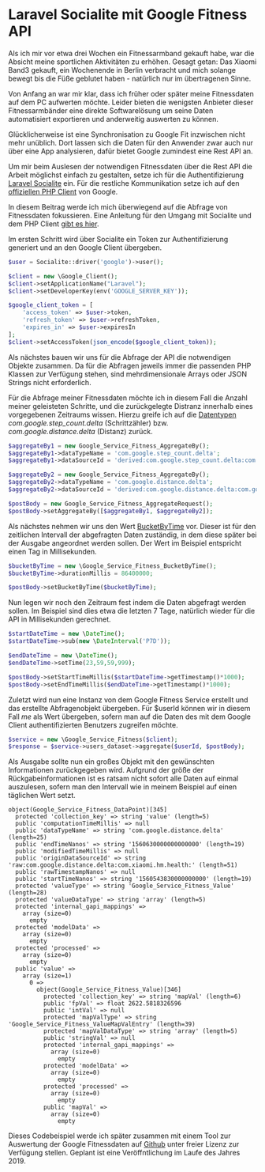 # Laravel Socialite mit Google Fitness API

Als ich mir vor etwa drei Wochen ein Fitnessarmband gekauft habe, war die Absicht meine sportlichen Aktivitäten zu erhöhen. Gesagt getan: Das Xiaomi Band3 gekauft, ein Wochenende in Berlin verbracht und mich solange bewegt bis die Füße geblutet haben - natürlich nur im übertragenen Sinne. 

Von Anfang an war mir klar, dass ich früher oder später meine Fitnessdaten auf dem PC aufwerten möchte. Leider bieten die wenigsten Anbieter dieser Fitnessarmbänder eine direkte Softwarelösung um seine Daten automatisiert exportieren und anderweitig auswerten zu können.

Glücklicherweise ist eine Synchronisation zu Google Fit inzwischen nicht mehr unüblich. Dort lassen sich die Daten für den Anwender zwar auch nur über eine App analysieren, dafür bietet Google zumindest eine Rest API an.

Um mir beim Auslesen der notwendigen Fitnessdaten über die Rest API die Arbeit möglichst einfach zu gestalten, setze ich für die Authentifizierung [Laravel Socialite](https://laravel.com/docs/5.8/socialite) ein. Für die restliche Kommunikation setze ich auf den [offiziellen PHP Client](https://github.com/googleapis/google-api-php-client) von Google. 

In diesem Beitrag werde ich mich überwiegend auf die Abfrage von Fitnessdaten fokussieren. Eine Anleitung für den Umgang mit Socialite und dem PHP Client [gibt es hier](https://laravel-news.com/google-api-socialite).

Im ersten Schritt wird über Socialite ein Token zur Authentifizierung generiert und an den Google Client übergeben.

```php
$user = Socialite::driver('google')->user();

$client = new \Google_Client();
$client->setApplicationName("Laravel");
$client->setDeveloperKey(env('GOOGLE_SERVER_KEY'));

$google_client_token = [
    'access_token' => $user->token,
    'refresh_token' => $user->refreshToken,
    'expires_in' => $user->expiresIn
];
$client->setAccessToken(json_encode($google_client_token));
```

Als nächstes bauen wir uns für die Abfrage der API die notwendigen Objekte zusammen. Da für die Abfragen jeweils immer die passenden PHP Klassen zur Verfügung stehen, sind mehrdimensionale Arrays oder JSON Strings nicht erforderlich. 

Für die Abfrage meiner Fitnessdaten möchte ich in diesem Fall die Anzahl meiner geleisteten Schritte, und die zurückgelegte Distranz innerhalb eines vorgegebenen Zeitraums wissen. Hierzu greife ich auf die [Datentypen](https://developers.google.com/fit/android/data-types) *com.google.step_count.delta* (Schrittzähler) bzw. *com.google.distance.delta* (Distanz) zurück. 

```php
$aggregateBy1 = new Google_Service_Fitness_AggregateBy();
$aggregateBy1->dataTypeName = 'com.google.step_count.delta';
$aggregateBy1->dataSourceId = 'derived:com.google.step_count.delta:com.google.android.gms:estimated_steps';

$aggregateBy2 = new Google_Service_Fitness_AggregateBy();
$aggregateBy2->dataTypeName = 'com.google.distance.delta';
$aggregateBy2->dataSourceId = 'derived:com.google.distance.delta:com.google.android.gms:merge_distance_delta';

$postBody = new Google_Service_Fitness_AggregateRequest();
$postBody->setAggregateBy([$aggregateBy1, $aggregateBy2]);
```
Als nächstes nehmen wir uns den Wert [BucketByTime](https://developers.google.com/fit/rest/v1/reference/users/dataset/aggregate#bucketByTime) vor. Dieser ist für den zeitlichen Intervall der abgefragten Daten zuständig, in dem diese später bei der Ausgabe angeordnet werden sollen. Der Wert im Beispiel entspricht einen Tag in Millisekunden. 
```php
$bucketByTime = new \Google_Service_Fitness_BucketByTime();
$bucketByTime->durationMillis = 86400000;

$postBody->setBucketByTime($bucketByTime);
```
Nun legen wir noch den Zeitraum fest indem die Daten abgefragt werden sollen. Im Beispiel sind dies etwa die letzten 7 Tage, natürlich wieder für die API in Millisekunden gerechnet.
```php
$startDateTime = new \DateTime();
$startDateTime->sub(new \DateInterval('P7D'));

$endDateTime = new \DateTime();
$endDateTime->setTime(23,59,59,999);

$postBody->setStartTimeMillis($startDateTime->getTimestamp()*1000);
$postBody->setEndTimeMillis($endDateTime->getTimestamp()*1000);
```
Zuletzt wird nun eine Instanz von dem Google Fitness Service erstellt und das erstellte Abfragenobjekt übergeben. Für $userId können wir in diesem Fall *me* als Wert übergeben, sofern man auf die Daten des mit dem Google Client authentifizierten Benutzers zugreifen möchte.   
```php
$service = new \Google_Service_Fitness($client);
$response = $service->users_dataset->aggregate($userId, $postBody);
```

Als Ausgabe sollte nun ein großes Objekt mit den gewünschten Informationen zurückgegeben wird. Aufgrund der größe der Rückgabeinformationen ist es ratsam nicht sofort alle Daten auf einmal auszulesen, sofern man den Intervall wie in meinem Beispiel auf einen täglichen Wert setzt.

```
object(Google_Service_Fitness_DataPoint)[345]
  protected 'collection_key' => string 'value' (length=5)
  public 'computationTimeMillis' => null
  public 'dataTypeName' => string 'com.google.distance.delta' (length=25)
  public 'endTimeNanos' => string '1560630000000000000' (length=19)
  public 'modifiedTimeMillis' => null
  public 'originDataSourceId' => string 'raw:com.google.distance.delta:com.xiaomi.hm.health:' (length=51)
  public 'rawTimestampNanos' => null
  public 'startTimeNanos' => string '1560543830000000000' (length=19)
  protected 'valueType' => string 'Google_Service_Fitness_Value' (length=28)
  protected 'valueDataType' => string 'array' (length=5)
  protected 'internal_gapi_mappings' => 
    array (size=0)
      empty
  protected 'modelData' => 
    array (size=0)
      empty
  protected 'processed' => 
    array (size=0)
      empty
  public 'value' => 
    array (size=1)
      0 => 
        object(Google_Service_Fitness_Value)[346]
          protected 'collection_key' => string 'mapVal' (length=6)
          public 'fpVal' => float 2622.5818326596
          public 'intVal' => null
          protected 'mapValType' => string 'Google_Service_Fitness_ValueMapValEntry' (length=39)
          protected 'mapValDataType' => string 'array' (length=5)
          public 'stringVal' => null
          protected 'internal_gapi_mappings' => 
            array (size=0)
              empty
          protected 'modelData' => 
            array (size=0)
              empty
          protected 'processed' => 
            array (size=0)
              empty
          public 'mapVal' => 
            array (size=0)
              empty
```

Dieses Codebeispiel werde ich später zusammen mit einem Tool zur Auswertung der Google Fitnessdaten auf [Github](https://github.com/rotfuchs) unter freier Lizenz zur Verfügung stellen. Geplant ist eine Veröffntlichung im Laufe des Jahres 2019.
